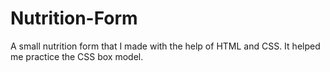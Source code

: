 # Nutrition-Form
A small nutrition form that I made with the help of HTML and CSS. It helped me practice the CSS box model.
